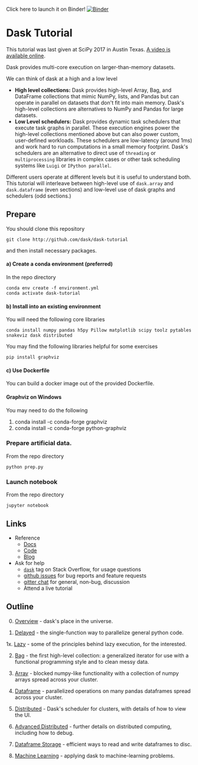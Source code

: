 Click here to launch it on Binder!
[![Binder](https://mybinder.org/badge.svg)](https://mybinder.org/v2/gh/xeroquark/dask-tutorial/master)


# Dask Tutorial

This tutorial was last given at SciPy 2017 in Austin Texas.
[A video is available online](https://www.youtube.com/watch?v=mbfsog3e5DA).

Dask provides multi-core execution on larger-than-memory datasets.

We can think of dask at a high and a low level

*  **High level collections:**  Dask provides high-level Array, Bag, and DataFrame
   collections that mimic NumPy, lists, and Pandas but can operate in parallel on
   datasets that don't fit into main memory.  Dask's high-level collections are
   alternatives to NumPy and Pandas for large datasets.
*  **Low Level schedulers:** Dask provides dynamic task schedulers that
   execute task graphs in parallel.  These execution engines power the
   high-level collections mentioned above but can also power custom,
   user-defined workloads.  These schedulers are low-latency (around 1ms) and
   work hard to run computations in a small memory footprint.  Dask's
   schedulers are an alternative to direct use of `threading` or
   `multiprocessing` libraries in complex cases or other task scheduling
   systems like `Luigi` or `IPython parallel`.

Different users operate at different levels but it is useful to understand
both.  This tutorial will interleave between high-level use of `dask.array` and
`dask.dataframe` (even sections) and low-level use of dask graphs and
schedulers (odd sections.)

## Prepare

You should clone this repository

    git clone http://github.com/dask/dask-tutorial

and then install necessary packages.

#### a) Create a conda environment (preferred)

In the repo directory

    conda env create -f environment.yml 
    conda activate dask-tutorial

#### b) Install into an existing environment

You will need the following core libraries

    conda install numpy pandas h5py Pillow matplotlib scipy toolz pytables snakeviz dask distributed

You may find the following libraries helpful for some exercises

    pip install graphviz
    
#### c) Use Dockerfile

You can build a docker image out of the provided Dockerfile.



#### Graphviz on Windows

You may need to do the following

1. conda install -c conda-forge graphviz
2. conda install -c conda-forge python-graphviz



### Prepare artificial data.

From the repo directory

    python prep.py


### Launch notebook

From the repo directory

    jupyter notebook 


## Links

*  Reference
    *  [Docs](http://dask.pydata.org/en/latest/)
    *  [Code](https://github.com/dask/dask/)
    *  [Blog](http://matthewrocklin.com/blog/)
*  Ask for help
    *   [`dask`](http://stackoverflow.com/questions/tagged/dask) tag on Stack Overflow, for usage questions
    *   [github issues](https://github.com/dask/dask/issues/new) for bug reports and feature requests
    *   [gitter chat](https://gitter.im/dask/dask) for general, non-bug, discussion
    *   Attend a live tutorial

## Outline

0. [Overview](00_overview.ipynb) - dask's place in the universe.

1. [Delayed](01_dask.delayed.ipynb) - the single-function way to parallelize general python code.

1x. [Lazy](01x_lazy.ipynb) - some of the principles behind lazy execution, for the interested.

2. [Bag](02_bag.ipynb) - the first high-level collection: a generalized iterator for use
with a functional programming style and to clean messy data.
 
3. [Array](03_array.ipynb) - blocked numpy-like functionality with a collection of 
numpy arrays spread across your cluster.

7. [Dataframe](04_dataframe.ipynb) - parallelized operations on many pandas dataframes
spread across your cluster.

5. [Distributed](05_distributed.ipynb) - Dask's scheduler for clusters, with details of
how to view the UI.

6. [Advanced Distributed](06_distributed_advanced.ipynb) - further details on distributed 
computing, including how to debug.

7. [Dataframe Storage](07_dataframe_storage.ipynb) - efficient ways to read and write
dataframes to disc.

8. [Machine Learning](08_machine_learning.ipynb) - applying dask to machine-learning problems.
